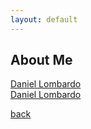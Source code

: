 ```yaml
---
layout: default
---
```


## About Me


<script type="text/javascript" src="https://platform.linkedin.com/badges/js/profile.js" async defer></script>
<div class="LI-profile-badge"  data-version="v1" data-size="medium" data-locale="de_DE" data-type="horizontal" data-theme="light" data-vanity="daniel-lombardo-17806463"><a class="LI-simple-link" href='https://de.linkedin.com/in/daniel-lombardo-17806463?trk=profile-badge'>Daniel Lombardo</a></div>
<div class="LI-profile-badge"  data-version="v1" data-size="medium" data-locale="de_DE" data-type="vertical" data-theme="light" data-vanity="daniel-lombardo-17806463"><a class="LI-simple-link" href='https://de.linkedin.com/in/daniel-lombardo-17806463?trk=profile-badge'>Daniel Lombardo</a></div>

[back](./)
